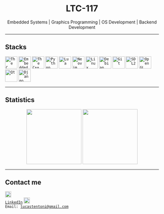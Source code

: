 <h1 align="center"> LTC-117 </h1>

<p align="center">
    Embedded Systems | Graphics Programming | OS Development | Backend Development
</p>

---

## Stacks
<code><img width="40px" src="https://icongr.am/devicon/c-original.svg" title="The C Programming Language"/></code>
<code><img width="40px" src="https://cdn.jsdelivr.net/gh/devicons/devicon@latest/icons/embeddedc/embeddedc-original-wordmark.svg" title="Embedded C Programming"/></code>
<code><img width="40px" src="https://cdn.jsdelivr.net/gh/devicons/devicon@latest/icons/cplusplus/cplusplus-original.svg" title="The C++ Programming Language"/></code>
<code><img width="40px" src="https://cdn.jsdelivr.net/gh/devicons/devicon/icons/python/python-original.svg" title="Python"/></code>
<code><img width="40px" src="https://cdn.jsdelivr.net/gh/devicons/devicon@latest/icons/lua/lua-original.svg" title="Lua"/></code>
<code><img width="40px" src="https://cdn.jsdelivr.net/gh/devicons/devicon@latest/icons/neovim/neovim-original.svg" title="Neovim"/></code>
<code><img width="40px" src="https://cdn.jsdelivr.net/gh/devicons/devicon@latest/icons/linux/linux-original.svg" title="Linux"/></code>
<code><img width="40px" src="https://cdn.jsdelivr.net/gh/devicons/devicon@latest/icons/debian/debian-original.svg" title="Debian Linux"/></code>
<code><img width="40px" src="https://cdn.jsdelivr.net/gh/devicons/devicon@latest/icons/git/git-original.svg" title="Git"/></code>
<code><img width="40px" src="https://cdn.jsdelivr.net/gh/devicons/devicon@latest/icons/sdl/sdl-original.svg" title="SDL2"/></code>
<code><img width="40px" src="https://cdn.jsdelivr.net/gh/devicons/devicon@latest/icons/opengl/opengl-original.svg" title="OpenGL"/></code>
<code><img width="40px" src="https://cdn.jsdelivr.net/gh/devicons/devicon@latest/icons/qt/qt-original.svg" title="Qt"/></code>
<code><img width="40px" src="https://cdn.jsdelivr.net/gh/devicons/devicon@latest/icons/django/django-plain.svg" title="Django"/></code>

---

## Statistics
<div align="center">
  <img height="180em" src="https://github-readme-stats.vercel.app/api?username=LTC-117&show_icons=true&theme=transparent&count_private=true" />
  <img height="180em" src="https://github-readme-stats.vercel.app/api/top-langs/?username=LTC-117&layout=compact&langs_count=7&theme=transparent"/>
</div>

---

## Contact me

<code><img width="20px" src="https://cdn.jsdelivr.net/gh/devicons/devicon@latest/icons/linkedin/linkedin-original.svg" title="Linkedin"/> [LinkedIn](https://www.linkedin.com/in/lucas-tentoni-costa-b05837321/)</code>
<code><img width="20px" src="https://icongr.am/fontawesome/envelope.svg" title="Email"/> Email: lucastentoni@gmail.com</code>
